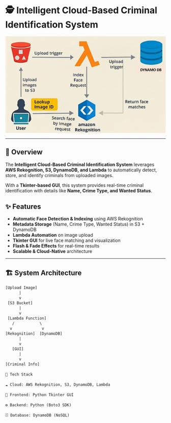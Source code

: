 # 🕵️ Intelligent Cloud-Based Criminal Identification System  

![Project Diagram](image.png) <!-- Replace with your diagram file -->

---

## 📌 Overview  
The **Intelligent Cloud-Based Criminal Identification System** leverages **AWS Rekognition, S3, DynamoDB, and Lambda** to automatically detect, store, and identify criminals from uploaded images.  

With a **Tkinter-based GUI**, this system provides real-time criminal identification with details like **Name, Crime Type, and Wanted Status**.  

 

## ✨ Features  

- **Automatic Face Detection & Indexing** using AWS Rekognition  
- **Metadata Storage** (Name, Crime Type, Wanted Status) in S3 + DynamoDB  
- **Lambda Automation** on image upload  
- **Tkinter GUI** for live face matching and visualization  
- **Flash & Fade Effects** for real-time results  
- **Scalable & Cloud-Native** architecture  

---

## 🏗️ System Architecture  
```text
[Upload Image] 
      |
      v
 [S3 Bucket]
      |
      v
 [Lambda Function]
   /           \
  v             v
[Rekognition]  [DynamoDB]
      |
      v
   [GUI]
      |
      v
[Criminal Info]

🚀 Tech Stack

☁️ Cloud: AWS Rekognition, S3, DynamoDB, Lambda

🎨 Frontend: Python Tkinter GUI

⚙️ Backend: Python (Boto3 SDK)

🗄️ Database: DynamoDB (NoSQL)
